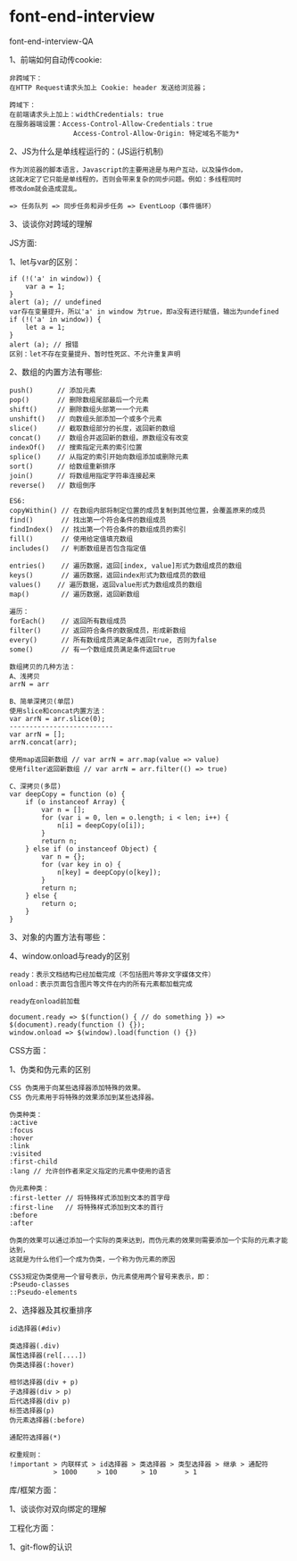 # font-end-interview
font-end-interview-QA

1、前端如何自动传cookie:

    非跨域下：
	在HTTP Request请求头加上 Cookie: header 发送给浏览器；

	跨域下：
	在前端请求头上加上：widthCredentials: true
    在服务器端设置：Access-Control-Allow-Credentials：true
                    Access-Control-Allow-Origin: 特定域名不能为*

2、JS为什么是单线程运行的：(JS运行机制)

    作为浏览器的脚本语言，Javascript的主要用途是与用户互动，以及操作dom，
    这就决定了它只能是单线程的，否则会带来复杂的同步问题。例如：多线程同时
    修改dom就会造成混乱。

    => 任务队列 => 同步任务和异步任务 => EventLoop（事件循环）

3、谈谈你对跨域的理解


JS方面:

1、let与var的区别：

    if (!('a' in window)) {
        var a = 1;   
    }
    alert (a); // undefined
    var存在变量提升，所以'a' in window 为true，即a没有进行赋值，输出为undefined
    if (!('a' in window)) {
        let a = 1;   
    }
    alert (a); // 报错
    区别：let不存在变量提升、暂时性死区、不允许重复声明


2、数组的内置方法有哪些:
    
	push()      // 添加元素
	pop()       // 删除数组尾部最后一个元素
	shift()     // 删除数组头部第一一个元素
	unshift()   // 向数组头部添加一个或多个元素
	slice()     // 截取数组部分的长度，返回新的数组
	concat()    // 数组合并返回新的数组，原数组没有改变
	indexOf()   // 搜索指定元素的索引位置
	splice()    // 从指定的索引开始向数组添加或删除元素
	sort()      // 给数组重新排序
	join()      // 将数组用指定字符串连接起来
	reverse()   // 数组倒序

    ES6:
    copyWithin() // 在数组内部将制定位置的成员复制到其他位置，会覆盖原来的成员
    find()       // 找出第一个符合条件的数组成员
    findIndex()  // 找出第一个符合条件的数组成员的索引
    fill()       // 使用给定值填充数组
    includes()   // 判断数组是否包含指定值
    
    entries()    // 遍历数据，返回[index, value]形式为数组成员的数组
    keys()       // 遍历数据，返回index形式为数组成员的数组
    values() 	// 遍历数据，返回value形式为数组成员的数组
    map()        // 遍历数据，返回新数组
    
    遍历：
    forEach()    // 返回所有数组成员
    filter()     // 返回符合条件的数据成员，形成新数组
    every()      // 所有数组成员满足条件返回true, 否则为false
    some()       // 有一个数组成员满足条件返回true
    
    数组拷贝的几种方法：
    A、浅拷贝
    arrN = arr
 
    B、简单深拷贝(单层)
    使用slice和concat内置方法：
    var arrN = arr.slice(0);
    --------------------------
    var arrN = [];
    arrN.concat(arr);
 
    使用map返回新数组 // var arrN = arr.map(value => value)
    使用filter返回新数组 // var arrN = arr.filter(() => true)
 
    C、深拷贝(多层)
    var deepCopy = function (o) {
    	if (o instanceof Array) {
    		var n = [];
	        for (var i = 0, len = o.length; i < len; i++) {
				n[i] = deepCopy(o[i]);
	        }
	        return n;
    	} else if (o instanceof Object) {
    		var n = {};
			for (var key in o) {
				n[key] = deepCopy(o[key]);
			}
			return n;
    	} else {
    		return o;
    	}
    }

3、对象的内置方法有哪些：


4、window.onload与ready的区别

	ready：表示文档结构已经加载完成（不包括图片等非文字媒体文件）
	onload：表示页面包含图片等文件在内的所有元素都加载完成

	ready在onload前加载

	document.ready => $(function() { // do something }) => $(document).ready(function () {});
	window.onload => $(window).load(function () {})

CSS方面：

1、伪类和伪元素的区别
	
	CSS 伪类用于向某些选择器添加特殊的效果。
    CSS 伪元素用于将特殊的效果添加到某些选择器。

    伪类种类：
    :active
    :focus
    :hover
    :link
    :visited
    :first-child
    :lang // 允许创作者来定义指定的元素中使用的语言

    伪元素种类：
    :first-letter // 将特殊样式添加到文本的首字母
    :first-line   // 将特殊样式添加到文本的首行
    :before
    :after

    伪类的效果可以通过添加一个实际的类来达到，而伪元素的效果则需要添加一个实际的元素才能达到，
    这就是为什么他们一个成为伪类，一个称为伪元素的原因

    CSS3规定伪类使用一个冒号表示，伪元素使用两个冒号来表示，即：
    :Pseudo-classes
    ::Pseudo-elements

2、选择器及其权重排序
	
	id选择器(#div)

	类选择器(.div)
	属性选择器(rel[....])
 	伪类选择器(:hover)

	相邻选择器(div + p)
	子选择器(div > p)
	后代选择器(div p)
	标签选择器(p)
	伪元素选择器(:before)

	通配符选择器(*)

 	权重规则：
 	!important > 内联样式 > id选择器 > 类选择器 > 类型选择器 > 继承 > 通配符
 	           > 1000     > 100      > 10       > 1



库/框架方面：

1、谈谈你对双向绑定的理解

工程化方面：

1、git-flow的认识


